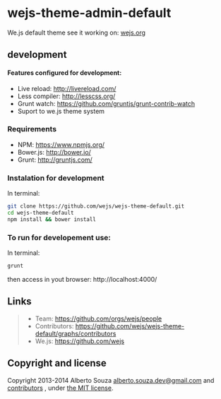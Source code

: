 # wejs-theme-admin-default

We.js default theme see it working on: [wejs.org](wejs.org)

## development

#### Features configured for development:

 - Live reload: http://livereload.com/
 - Less compiler: http://lesscss.org/
 - Grunt watch: https://github.com/gruntjs/grunt-contrib-watch
 - Suport to we.js theme system

### Requirements

 - NPM: https://www.npmjs.org/
 - Bower.js: http://bower.io/
 - Grunt: http://gruntjs.com/

### Instalation for development

In terminal:

```sh
git clone https://github.com/wejs/wejs-theme-default.git
cd wejs-theme-default
npm install && bower install
```

### To run for developement use:

In terminal:

```sh
grunt
```

then access in yout browser: http://localhost:4000/


## Links

> * Team: https://github.com/orgs/wejs/people
> * Contributors: https://github.com/wejs/wejs-theme-default/graphs/contributors
> * We.js: https://github.com/wejs

## Copyright and license

Copyright 2013-2014 Alberto Souza <alberto.souza.dev@gmail.com> and [contributors](https://github.com/wejs/wejs-theme-default/graphs/contributors) , under [the MIT license](LICENSE).


